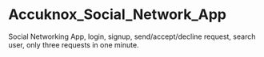 # Accuknox_Social_Network_App
Social Networking App, login, signup, send/accept/decline request, search user, only three requests in one minute.
